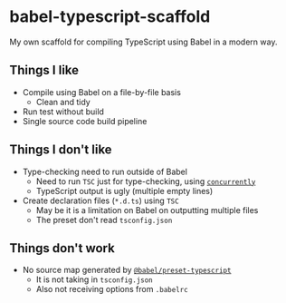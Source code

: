 # babel-typescript-scaffold

My own scaffold for compiling TypeScript using Babel in a modern way.

## Things I like

- Compile using Babel on a file-by-file basis
  - Clean and tidy
- Run test without build
- Single source code build pipeline

## Things I don't like

- Type-checking need to run outside of Babel
  - Need to run `TSC` just for type-checking, using [`concurrently`](https://npmjs.com/package/concurrently)
  - TypeScript output is ugly (multiple empty lines)
- Create declaration files (`*.d.ts`) using `TSC`
  - May be it is a limitation on Babel on outputting multiple files
  - The preset don't read `tsconfig.json`

## Things don't work

- No source map generated by [`@babel/preset-typescript`](https://github.com/babel/babel/tree/master/packages/babel-preset-typescript)
  - It is not taking in `tsconfig.json`
  - Also not receiving options from `.babelrc`

